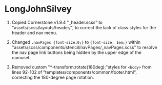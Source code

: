 # LongJohnSilvey

1. Copied Cornerstone v1.9.4 "_header.scss" to "assets/scss/layouts/header/", to correct the lack of class styles for the header and nav menu.

2. Changed `.navPages {font-size:0;}` to `{font-size: 1em;}` within "assets/scss/components/stencil/navPages/_navPages.scss" to resolve the nav page link buttons being hidden by the upper edge of the carousel.

3. Removed custom "*-transform:rotate(180deg);"styles for `<body>`  from lines 92-102 of "templates/components/common/footer.html", correcting the 180-degree page rotation.
